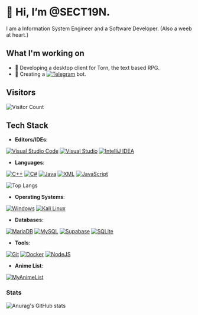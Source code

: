 # 👋 Hi, I’m @SECT19N.
I am a Information System Engineer and a Software Developer. (Also a weeb at heart.)

## What I'm working on
- 🚀 Developing a desktop client for Torn, the text based RPG.
- 🤖 Creating a [![Telegram](https://img.shields.io/badge/Telegram-2CA5E0?logo=telegram&logoColor=white)](#) bot.

## Visitors
![Visitor Count](https://komarev.com/ghpvc/?username=SECT19N&style=flat&color=blue&abbreviated=true)

## Tech Stack

- **Editors/IDEs**:
 
[![Visual Studio Code](https://custom-icon-badges.demolab.com/badge/Visual%20Studio%20Code-0078d7.svg?logo=vsc&logoColor=white)](#) [![Visual Studio](https://custom-icon-badges.demolab.com/badge/Visual%20Studio-5C2D91.svg?&logo=visual-studio&logoColor=white)](#) [![IntelliJ IDEA](https://img.shields.io/badge/IntelliJIDEA-000000.svg?logo=intellij-idea&logoColor=white)](#)
- **Languages**:

[![C++](https://img.shields.io/badge/C++-%2300599C.svg?logo=c%2B%2B&logoColor=white)](#) [![C#](https://custom-icon-badges.demolab.com/badge/C%23-%23239120.svg?logo=cshrp&logoColor=white)](#) [![Java](https://img.shields.io/badge/Java-%23ED8B00.svg?logo=openjdk&logoColor=white)](#) [![XML](https://img.shields.io/badge/XML-767C52?logo=xml&logoColor=fff)](#) [![JavaScript](https://img.shields.io/badge/JavaScript-F7DF1E?logo=javascript&logoColor=000)](#) 

![Top Langs](https://github-readme-stats.vercel.app/api/top-langs/?username=SECT19N&layout=compact&theme=github_dark&border_color=30363d)
- **Operating Systems**:
  
[![Windows](https://custom-icon-badges.demolab.com/badge/Windows-0078D6?logo=windows11&logoColor=white)](#) [![Kali Linux](https://img.shields.io/badge/Kali%20Linux-557C94?logo=kalilinux&logoColor=fff)](#) 

- **Databases**:

[![MariaDB](https://img.shields.io/badge/MariaDB-003545?logo=mariadb&logoColor=white)](#) [![MySQL](https://img.shields.io/badge/MySQL-4479A1?logo=mysql&logoColor=fff)](#) [![Supabase](https://img.shields.io/badge/Supabase-3FCF8E?logo=supabase&logoColor=fff)](#) [![SQLite](https://img.shields.io/badge/SQLite-%2307405e.svg?logo=sqlite&logoColor=white)](#)

- **Tools**:

[![Git](https://img.shields.io/badge/Git-F05032?logo=git&logoColor=fff)](#) [![Docker](https://img.shields.io/badge/Docker-2496ED?logo=docker&logoColor=fff)](#) [![NodeJS](https://img.shields.io/badge/Node.js-6DA55F?logo=node.js&logoColor=white)](#)

- **Anime List**:

[![MyAnimeList](https://img.shields.io/badge/MyAnimeList-2E51A2?logo=myanimelist&logoColor=fff)](https://myanimelist.net/animelist/Section4617)
### Stats
![Anurag's GitHub stats](https://github-readme-stats.vercel.app/api?username=SECT19N&show_icons=true&theme=github_dark&border_color=30363d)


